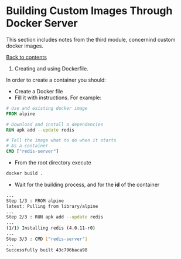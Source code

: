 # Building Custom Images Through Docker Server

This section includes notes from the third module, concernind custom docker images.

[Back to contents](/README.md)

1) Creating and using Dockerfile.

In order to create a container you should:
- Create a Docker file
- Fill it with instructions. For example: 
```Dockerfile
# Use and existing docker image
FROM alpine

# Download and install a dependencies
RUN apk add --update redis

# Tell the image what to do when it starts
# As a container
CMD ["redis-server"]
```
- From the root directory execute
```bash
docker build .
```
- Wait for the building process, and for the **id** of the container
```bash
...
Step 1/3 : FROM alpine
latest: Pulling from library/alpine
...
Step 2/3 : RUN apk add --update redis
...
(1/1) Installing redis (4.0.11-r0)
...
Step 3/3 : CMD ["redis-server"]
...
Successfully built 43c796baca98

```
